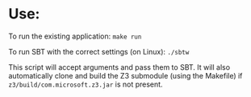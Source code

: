 # Use:
  To run the existing application: `make run`

  To run SBT with the correct settings (on Linux):
  `./sbtw`

  This script will accept arguments and pass them to SBT. It will also
  automatically clone and build the Z3 submodule (using the Makefile) if
  `z3/build/com.microsoft.z3.jar` is not present.


